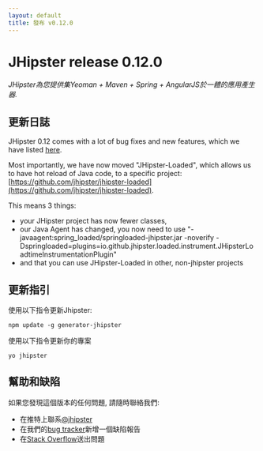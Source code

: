 ```yaml
---
layout: default
title: 發布 v0.12.0
---
```


JHipster release 0.12.0
==================

*JHipster為您提供集Yeoman + Maven + Spring + AngularJS於一體的應用產生器.*

更新日誌
----------

JHipster 0.12 comes with a lot of bug fixes and new features, which we have listed [here](https://github.com/jhipster/generator-jhipster/issues?milestone=1&page=1&state=closed).

Most importantly, we have now moved "JHipster-Loaded", which allows us to have hot reload of Java code, to a specific project: [https://github.com/jhipster/jhipster-loaded](https://github.com/jhipster/jhipster-loaded).

This means 3 things:

- your JHipster project has now fewer classes, 
- our Java Agent has changed, you now need to use "-javaagent:spring_loaded/springloaded-jhipster.jar -noverify -Dspringloaded=plugins=io.github.jhipster.loaded.instrument.JHipsterLoadtimeInstrumentationPlugin"
- and that you can use JHipster-Loaded in other, non-jhipster projects

更新指引
------------

使用以下指令更新Jhipster:

```
npm update -g generator-jhipster
```

使用以下指令更新你的專案

```
yo jhipster
```

幫助和缺陷
--------------

如果您發現這個版本的任何問題, 請隨時聯絡我們:

- 在推特上聯系[@jhipster](https://twitter.com/jhipster)
- 在我們的[bug tracker](https://github.com/jhipster/generator-jhipster/issues?state=open)新增一個缺陷報告
- 在[Stack Overflow](http://stackoverflow.com/tags/jhipster/info)送出問題
